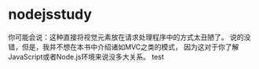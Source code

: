 # nodejsstudy
你可能会说：这种直接将视觉元素放在请求处理程序中的方式太丑陋了。
说的没错，但是，我并不想在本书中介绍诸如MVC之类的模式，
因为这对于你了解JavaScript或者Node.js环境来说没多大关系。
test